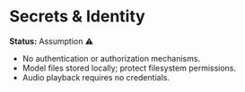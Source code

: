 # Secrets & Identity

**Status:** Assumption ⚠️

- No authentication or authorization mechanisms.
- Model files stored locally; protect filesystem permissions.
- Audio playback requires no credentials.

